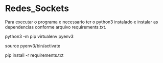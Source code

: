 # Redes_Sockets

Para executar o programa e necessario ter o python3 instalado e instalar as dependencias conforme arquivo requirements.txt.

python3 -m pip virtualenv pyenv3

source pyenv3/bin/activate

pip install -r requirements.txt

